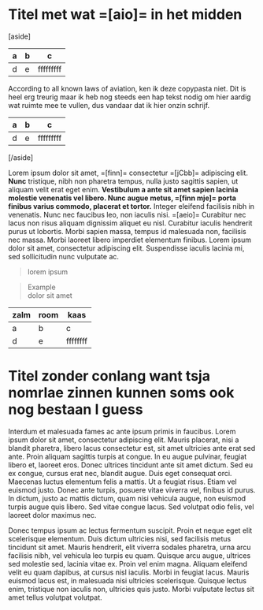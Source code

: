 ---
---
# Titel met wat =[aio]= in het midden

[aside]

a | b | c  
---|---|---
d | e | fffffffff

According to all known laws of aviation, ken ik deze copypasta niet. Dit is heel erg treurig maar ik heb nog steeds een hap tekst nodig om hier aardig wat ruimte mee te vullen, dus vandaar dat ik hier onzin schrijf.

a | b | c  
---|---|---
d | e | fffffffff

[/aside]

Lorem ipsum dolor sit amet, =[finn]= consectetur =[jCbb]= adipiscing elit. **Nunc** tristique, nibh non pharetra tempus, nulla justo sagittis sapien, ut aliquam velit erat eget enim. **Vestibulum a ante sit amet sapien lacinia molestie venenatis vel libero. Nunc augue metus, =[finn mje]= porta finibus varius commodo, placerat et tortor.** Integer eleifend facilisis nibh in venenatis. Nunc nec faucibus leo, non iaculis nisi. =[aeio]= Curabitur nec lacus non risus aliquam dignissim aliquet eu nisl. Curabitur iaculis hendrerit purus ut lobortis. Morbi sapien massa, tempus id malesuada non, facilisis nec massa. Morbi laoreet libero imperdiet elementum finibus. Lorem ipsum dolor sit amet, consectetur adipiscing elit. Suspendisse iaculis lacinia mi, sed sollicitudin nunc vulputate ac.

> lorem ipsum

> Example  
> dolor sit amet

**zalm** | **room** | **kaas**
---|---|---
a | b | c
d | e | ffffffff

# Titel zonder conlang want tsja nomrlae zinnen kunnen soms ook nog bestaan I guess

Interdum et malesuada fames ac ante ipsum primis in faucibus. Lorem ipsum dolor sit amet, consectetur adipiscing elit. Mauris placerat, nisi a blandit pharetra, libero lacus consectetur est, sit amet ultricies ante erat sed ante. Proin aliquam sagittis turpis at congue. In eu augue pulvinar, feugiat libero et, laoreet eros. Donec ultrices tincidunt ante sit amet dictum. Sed eu ex congue, cursus erat nec, blandit augue. Duis eget consequat orci. Maecenas luctus elementum felis a mattis. Ut a feugiat risus. Etiam vel euismod justo. Donec ante turpis, posuere vitae viverra vel, finibus id purus. In dictum, justo ac mattis dictum, quam nisi vehicula augue, non euismod turpis augue quis libero. Sed vitae congue lacus. Sed volutpat odio felis, vel laoreet dolor maximus nec.

Donec tempus ipsum ac lectus fermentum suscipit. Proin et neque eget elit scelerisque elementum. Duis dictum ultricies nisi, sed facilisis metus tincidunt sit amet. Mauris hendrerit, elit viverra sodales pharetra, urna arcu facilisis nibh, vel vehicula leo turpis eu quam. Quisque arcu augue, ultrices sed molestie sed, lacinia vitae ex. Proin vel enim magna. Aliquam eleifend velit eu quam dapibus, at cursus nisl iaculis. Morbi in feugiat lacus. Mauris euismod lacus est, in malesuada nisi ultricies scelerisque. Quisque lectus enim, tristique non iaculis non, ultricies quis justo. Morbi vulputate lectus sit amet tellus volutpat volutpat.